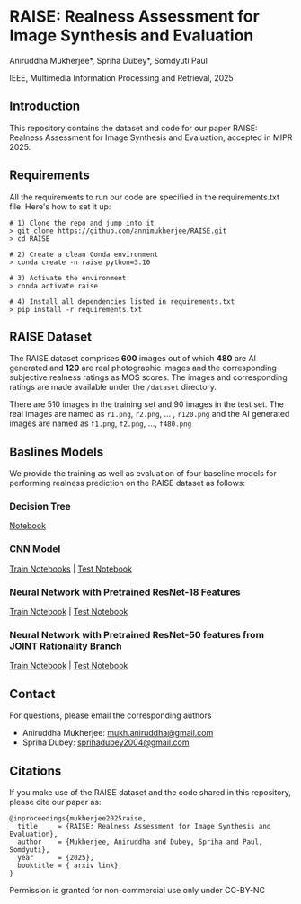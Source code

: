 # RAISE: Realness Assessment for Image Synthesis and Evaluation
Aniruddha Mukherjee*, Spriha Dubey*, Somdyuti Paul


IEEE, Multimedia Information Processing and Retrieval, 2025



## Introduction
This repository contains the dataset and code for our paper RAISE: Realness Assessment for Image Synthesis and Evaluation, accepted in MIPR 2025.

## Requirements
All the requirements to run our code are specified in the requirements.txt file. Here's how to set it up:


```
# 1) Clone the repo and jump into it
> git clone https://github.com/annimukherjee/RAISE.git
> cd RAISE

# 2) Create a clean Conda environment
> conda create -n raise python=3.10

# 3) Activate the environment
> conda activate raise

# 4) Install all dependencies listed in requirements.txt
> pip install -r requirements.txt
```

## RAISE Dataset
The RAISE dataset comprises **600** images out of which **480** are AI generated and **120** are real photographic images and the corresponding subjective realness ratings as MOS scores. The images and corresponding ratings are made available under the `/dataset` directory. 

There are 510 images in the training set and 90 images in the test set. The real images are named as `r1.png`, `r2.png`, ... , `r120.png` and the AI generated images are named as `f1.png`, `f2.png`, ..., `f480.png`

## Baslines Models

We provide the training as well as evaluation of four baseline models for performing realness prediction on the RAISE dataset as follows:

### Decision Tree

[Notebook](https://github.com/annimukherjee/RAISE/blob/main/models/00_ml-models/02_ml-features-modelling.ipynb)



### CNN Model

[Train Notebooks](https://github.com/annimukherjee/RAISE/blob/main/models/01_CNN/0_base_cnn-train.ipynb) | [Test Notebook](https://github.com/annimukherjee/RAISE/blob/main/models/01_CNN/1_base_cnn-test.ipynb)


### Neural Network with Pretrained ResNet-18 Features

[Train Notebook](https://github.com/annimukherjee/RAISE/blob/main/models/02_RestNet-18-Exp/0_transf-learning-train.ipynb) | [Test Notebook](https://github.com/annimukherjee/RAISE/blob/main/models/02_RestNet-18-Exp/1_transf-learning-test.ipynb)


### Neural Network with Pretrained ResNet-50 features from JOINT Rationality Branch

[Train Notebook](https://github.com/annimukherjee/RAISE/blob/main/models/04_NN-fine-tuned-JOINT/0_joint-resnet-train.ipynb) | [Test Notebook
](https://github.com/annimukherjee/RAISE/blob/main/models/04_NN-fine-tuned-JOINT/1_joint-resnet-test.ipynb)

## Contact
For questions, please email the corresponding authors
- Aniruddha Mukherjee: mukh.aniruddha@gmail.com
- Spriha Dubey: sprihadubey2004@gmail.com 

## Citations
If you make use of the RAISE dataset and the code shared in this repository, please cite our paper as:
```
@inproceedings{mukherjee2025raise,
  title     = {RAISE: Realness Assessment for Image Synthesis and Evaluation},
  author    = {Mukherjee, Aniruddha and Dubey, Spriha and Paul, Somdyuti},
  year      = {2025},
  booktitle = { arxiv link},
}
```

Permission is granted for non-commercial use only under CC-BY-NC
